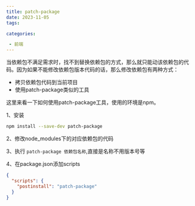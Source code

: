 ```yaml
---
title: patch-package
date: 2023-11-05
tags: 

categories:

 - 前端
---
```

当依赖包不满足需求时，找不到替换依赖包的方式，那么就只能动该依赖包的代码。因为如果不能修改依赖包版本代码的话，那么修改依赖包有两种方式：
- 拷贝依赖包代码到当前项目
- 使用patch-package类似的工具

这里来看一下如何使用patch-package工具，使用的环境是npm。

1、安装

```sh
npm install --save-dev patch-package
```

2、修改node_modules下的对应依赖包的代码

3、执行 `patch-package 依赖包名称`,直接是名称不用版本号等

4、在package.json添加scripts

```json
{
  "scripts": {
    "postinstall": "patch-package"
  }
}
```



